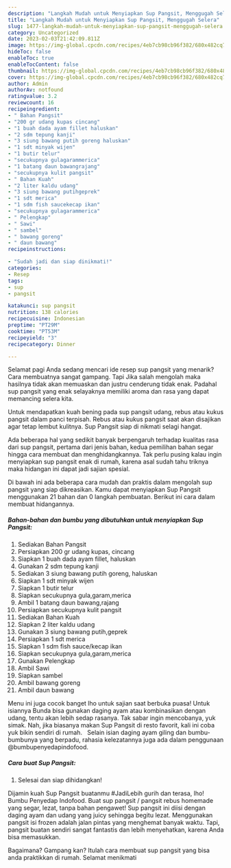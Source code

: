```yaml
---
description: "Langkah Mudah untuk Menyiapkan Sup Pangsit, Menggugah Selera"
title: "Langkah Mudah untuk Menyiapkan Sup Pangsit, Menggugah Selera"
slug: 1477-langkah-mudah-untuk-menyiapkan-sup-pangsit-menggugah-selera
category: Uncategorized
date: 2023-02-03T21:42:09.811Z
image: https://img-global.cpcdn.com/recipes/4eb7cb98cb96f382/680x482cq70/sup-pangsit-foto-resep-utama.jpg
hideToc: false
enableToc: true
enableTocContent: false
thumbnail: https://img-global.cpcdn.com/recipes/4eb7cb98cb96f382/680x482cq70/sup-pangsit-foto-resep-utama.jpg
cover: https://img-global.cpcdn.com/recipes/4eb7cb98cb96f382/680x482cq70/sup-pangsit-foto-resep-utama.jpg
author: Admin
authorAv: notfound
ratingvalue: 3.2
reviewcount: 16
recipeingredient:
- " Bahan Pangsit"
- "200 gr udang kupas cincang"
- "1 buah dada ayam fillet haluskan"
- "2 sdm tepung kanji"
- "3 siung bawang putih goreng haluskan"
- "1 sdt minyak wijen"
- "1 butir telur"
- "secukupnya gulagarammerica"
- "1 batang daun bawangrajang"
- "secukupnya kulit pangsit"
- " Bahan Kuah"
- "2 liter kaldu udang"
- "3 siung bawang putihgeprek"
- "1 sdt merica"
- "1 sdm fish saucekecap ikan"
- "secukupnya gulagarammerica"
- " Pelengkap"
- " Sawi"
- " sambel"
- " bawang goreng"
- " daun bawang"
recipeinstructions:

- "Sudah jadi dan siap dinikmati!"
categories:
- Resep
tags:
- sup
- pangsit

katakunci: sup pangsit 
nutrition: 138 calories
recipecuisine: Indonesian
preptime: "PT29M"
cooktime: "PT53M"
recipeyield: "3"
recipecategory: Dinner

---
```



Selamat pagi Anda sedang mencari ide resep sup pangsit yang menarik? Cara membuatnya sangat gampang. Tapi Jika salah mengolah maka hasilnya tidak akan memuaskan dan justru cenderung tidak enak. Padahal sup pangsit yang enak selayaknya memiliki aroma dan rasa yang dapat memancing selera kita.


Untuk mendapatkan kuah bening pada sup pangsit udang, rebus atau kukus pangsit dalam panci terpisah. Rebus atau kukus pangsit saat akan disajikan agar tetap lembut kulitnya. Sup Pangsit siap di nikmati selagi hangat.

Ada beberapa hal yang sedikit banyak berpengaruh terhadap kualitas rasa dari sup pangsit, pertama dari jenis bahan, kedua pemilihan bahan segar hingga cara membuat dan menghidangkannya. Tak perlu pusing kalau ingin menyiapkan sup pangsit enak di rumah, karena asal sudah tahu triknya maka hidangan ini dapat jadi sajian spesial.


Di bawah ini ada beberapa cara mudah dan praktis dalam mengolah sup pangsit yang siap dikreasikan. Kamu dapat menyiapkan Sup Pangsit menggunakan 21 bahan dan 0 langkah pembuatan. Berikut ini cara dalam membuat hidangannya.

<!--inarticleads1-->

##### Bahan-bahan dan bumbu yang dibutuhkan untuk menyiapkan Sup Pangsit:

1. Sediakan  Bahan Pangsit
1. Persiapkan 200 gr udang kupas, cincang
1. Siapkan 1 buah dada ayam fillet, haluskan
1. Gunakan 2 sdm tepung kanji
1. Sediakan 3 siung bawang putih goreng, haluskan
1. Siapkan 1 sdt minyak wijen
1. Siapkan 1 butir telur
1. Siapkan secukupnya gula,garam,merica
1. Ambil 1 batang daun bawang,rajang
1. Persiapkan secukupnya kulit pangsit
1. Sediakan  Bahan Kuah
1. Siapkan 2 liter kaldu udang
1. Gunakan 3 siung bawang putih,geprek
1. Persiapkan 1 sdt merica
1. Siapkan 1 sdm fish sauce/kecap ikan
1. Siapkan secukupnya gula,garam,merica
1. Gunakan  Pelengkap
1. Ambil  Sawi
1. Siapkan  sambel
1. Ambil  bawang goreng
1. Ambil  daun bawang


Menu ini juga cocok banget lho untuk sajian saat berbuka puasa! Untuk isiannya Bunda bisa gunakan daging ayam atau kombinasikan dengan udang, tentu akan lebih sedap rasanya. Tak sabar ingin mencobanya, yuk simak. Nah, jika biasanya makan Sup Pangsit di resto favorit, kali ini coba yuk bikin sendiri di rumah. ⁣ ⁣ Selain isian daging ayam giling dan bumbu-bumbunya yang berpadu, rahasia kelezatannya juga ada dalam penggunaan @bumbupenyedapindofood. 

<!--inarticleads2-->

##### Cara buat Sup Pangsit:


1. Selesai dan siap dihidangkan!

Dijamin kuah Sup Pangsit buatanmu #JadiLebih gurih dan terasa, lho! ⁣ Bumbu Penyedap Indofood. Buat sup pangsit / pangsit rebus homemade yang segar, lezat, tanpa bahan pengawet! Sup pangsit ini diisi dengan daging ayam dan udang yang juicy sehingga begitu lezat. Menggunakan pangsit isi frozen adalah jalan pintas yang menghemat banyak waktu. Tapi, pangsit buatan sendiri sangat fantastis dan lebih menyehatkan, karena Anda bisa memasukkan. 

Bagaimana? Gampang kan? Itulah cara membuat sup pangsit yang bisa anda praktikkan di rumah. Selamat menikmati
